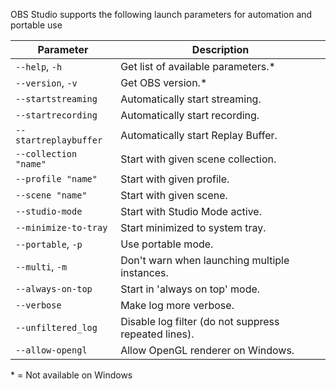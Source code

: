 OBS Studio supports the following launch parameters for automation and portable use

| Parameter                | Description |
| ----------------------- | ----------- |
| `--help`, `-h`          | Get list of available parameters.* |
| `--version`, `-v`       | Get OBS version.* |
| `--startstreaming`      | Automatically start streaming. |
| `--startrecording`      | Automatically start recording. |
| `--startreplaybuffer`   | Automatically start Replay Buffer. |
| `--collection "name"` | Start with given scene collection. |
| `--profile "name"`    | Start with given profile. |
| `--scene "name"`      | Start with given scene. |
| `--studio-mode`         | Start with Studio Mode active. |
| `--minimize-to-tray`    | Start minimized to system tray. |
| `--portable`, `-p`      | Use portable mode. |
| `--multi`, `-m`         | Don't warn when launching multiple instances. |
| `--always-on-top`       | Start in 'always on top' mode. |
| `--verbose`             | Make log more verbose. |
| `--unfiltered_log`      | Disable log filter (do not suppress repeated lines). |
| `--allow-opengl`        | Allow OpenGL renderer on Windows. |

\* = Not available on Windows